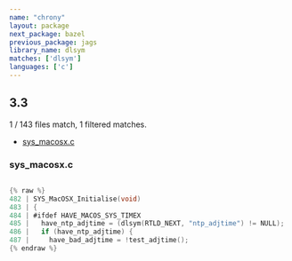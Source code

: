 ```yaml
---
name: "chrony"
layout: package
next_package: bazel
previous_package: jags
library_name: dlsym
matches: ['dlsym']
languages: ['c']
---
```

## 3.3
1 / 143 files match, 1 filtered matches.

 - [sys_macosx.c](#sys_macosxc)

### sys_macosx.c

```c

{% raw %}
482 | SYS_MacOSX_Initialise(void)
483 | {
484 | #ifdef HAVE_MACOS_SYS_TIMEX
485 |   have_ntp_adjtime = (dlsym(RTLD_NEXT, "ntp_adjtime") != NULL);
486 |   if (have_ntp_adjtime) {
487 |     have_bad_adjtime = !test_adjtime();
{% endraw %}

```